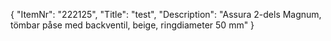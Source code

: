{
  "ItemNr": "222125",
  "Title": "test",
  "Description": "Assura 2-dels Magnum, tömbar påse med backventil, beige, ringdiameter 50 mm"
}